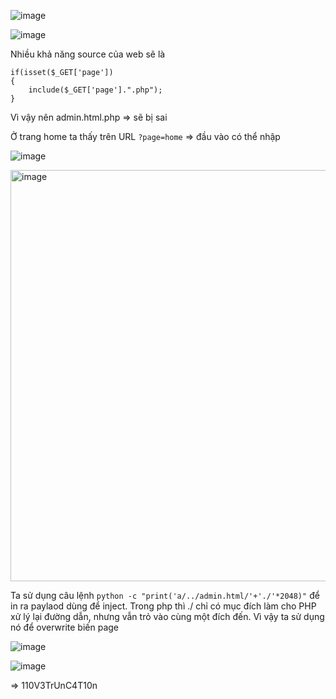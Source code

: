 ![image](https://github.com/nguyenngocdung18/RootMe/assets/134156226/bbe3df29-dfa2-437b-8798-87547afe96dd)

![image](https://github.com/nguyenngocdung18/RootMe/assets/134156226/feae93cd-eade-4c40-b2f6-cf02d587cc15)

Nhiều khả năng source của web sẽ là
```
if(isset($_GET['page']) 
{     
    include($_GET['page'].".php");
}
```
Vì vậy nên admin.html.php => sẽ bị sai

Ở trang home ta thấy trên URL ```?page=home``` => đầu vào có thể nhập

![image](https://github.com/nguyenngocdung18/RootMe/assets/134156226/904c15f2-a688-4760-a087-60f9fbaf1882)

<img width="658" alt="image" src="https://github.com/nguyenngocdung18/RootMe/assets/134156226/4b0c410d-c3ef-4066-b8b6-ae83bfbe36ff">

Ta sử dụng câu lệnh ```python -c "print('a/../admin.html/'+'./'*2048)"```
để in ra paylaod dùng để inject. Trong php thì ./ chỉ có mục đích làm cho PHP xử lý lại đường dẫn, nhưng vẫn trỏ vào cùng một đích đến.
Vì vậy ta sử dụng nó để overwrite biến page 

![image](https://github.com/nguyenngocdung18/RootMe/assets/134156226/e6485ee4-406e-4ce2-acf6-22d7ff4fdd6c)

![image](https://github.com/nguyenngocdung18/RootMe/assets/134156226/bc402773-4ece-4766-9faa-3f33cf6f7296)

=> 110V3TrUnC4T10n
